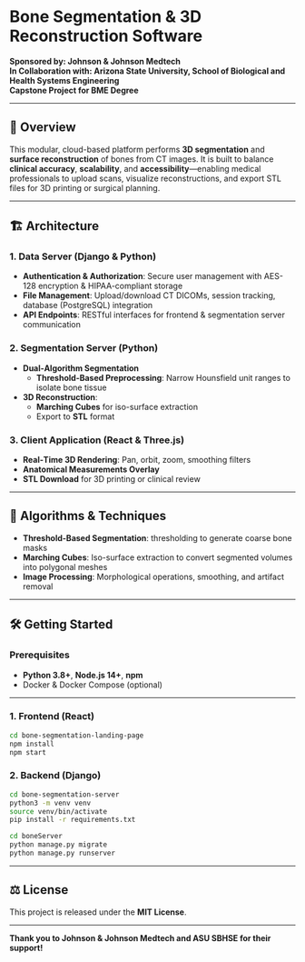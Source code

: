   
# Bone Segmentation & 3D Reconstruction Software

**Sponsored by: Johnson & Johnson Medtech**  
**In Collaboration with: Arizona State University, School of Biological and Health Systems Engineering**  
**Capstone Project for BME Degree**

---

## 🚀 Overview

This modular, cloud-based platform performs **3D segmentation** and **surface reconstruction** of bones from CT images. It is built to balance **clinical accuracy**, **scalability**, and **accessibility**—enabling medical professionals to upload scans, visualize reconstructions, and export STL files for 3D printing or surgical planning.

---

## 🏗️ Architecture

### 1. Data Server (Django & Python)
- **Authentication & Authorization**: Secure user management with AES-128 encryption & HIPAA-compliant storage  
- **File Management**: Upload/download CT DICOMs, session tracking, database (PostgreSQL) integration  
- **API Endpoints**: RESTful interfaces for frontend & segmentation server communication

### 2. Segmentation Server (Python)
- **Dual‐Algorithm Segmentation**  
  - **Threshold‐Based Preprocessing**: Narrow Hounsfield unit ranges to isolate bone tissue  
- **3D Reconstruction**:  
  - **Marching Cubes** for iso-surface extraction  
  - Export to **STL** format  

### 3. Client Application (React & Three.js)
- **Real‐Time 3D Rendering**: Pan, orbit, zoom, smoothing filters  
- **Anatomical Measurements Overlay**  
- **STL Download** for 3D printing or clinical review  

---

## 🧠 Algorithms & Techniques

- **Threshold-Based Segmentation**:  thresholding to generate coarse bone masks  
- **Marching Cubes**: Iso-surface extraction to convert segmented volumes into polygonal meshes  
- **Image Processing**: Morphological operations, smoothing, and artifact removal  
---

## 🛠️ Getting Started

### Prerequisites
- **Python 3.8+**, **Node.js 14+**, **npm**  
- Docker & Docker Compose (optional)  

---

### 1. Frontend (React)
```bash
cd bone-segmentation-landing-page
npm install
npm start
```

### 2. Backend (Django)
```bash
cd bone-segmentation-server
python3 -m venv venv
source venv/bin/activate
pip install -r requirements.txt

cd boneServer
python manage.py migrate
python manage.py runserver
```

---


## ⚖️ License

This project is released under the **MIT License**.

---

**Thank you to Johnson & Johnson Medtech and ASU SBHSE for their support!**  
